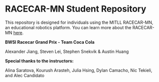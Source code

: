 # RACECAR-MN Student Repository
This repository is designed for individuals using the MITLL RACECAR-MN, an educational robotics platform.  You can learn more about the RACECAR-MN [here](https://mitll-racecar-mn.readthedocs.io/en/latest/index.html).


**BWSI Racecar Grand Prix - Team Coca Cola**

Alexander Jiang, Steven Lei, Stephen Snekvik & Austin Huang


**Special thanks to the instructors:**

Alina Saratova, Kourush Arasteh, Julia Hsing, Dylan Camacho, Nic Tekieli, and Alec Candidato

